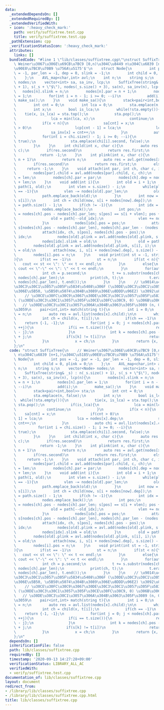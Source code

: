 ```yaml
---
data:
  _extendedDependsOn: []
  _extendedRequiredBy: []
  _extendedVerifiedWith:
  - icon: ':heavy_check_mark:'
    path: verify/suffixtree.test.cpp
    title: verify/suffixtree.test.cpp
  _pathExtension: cpp
  _verificationStatusIcon: ':heavy_check_mark:'
  attributes:
    links: []
  bundledCode: "#line 1 \"lib/classes/suffixtree.cpp\"\nstruct SuffixTree{\n    //\
    \ Weiner\u3067\u306E\u69CB\u7BC9 [0,n)\u304C\u8449 n\u304C\u6839 [n+1,)\u304C\u5185\
    \u90E8\u7BC0\u70B9 \u756A\u5175'$'\n    struct Node{\n        int pos = -1, par\
    \ = -1, par_len = -1, dep = 0, slink = -1;\n        int child = 0, plink = 0;\n\
    \    };\n    AVL_map<char,int> avl;\n    int n;\n    string s;\n    vector<Node>\
    \ nodes;\n    vector<int> sa, sa_inv, lcp;\n    SuffixTree(string& _s) : n(_s.size()\
    \ + 1), s(_s + \"$\"), nodes(_s.size() + 3), sa(n), sa_inv(n), lcp(n){\n     \
    \   nodes[n].slink = n;\n        nodes[n].par = n + 1;\n        nodes[n].par_len\
    \ = 1;\n        for(int i = n - 1; i >= 0; --i)\n            add(i);\n       \
    \ make_sa();\n    }\n    void make_sa(){\n        stack<pair<int,bool>> sta;\n\
    \        int cnt = 0;\n        int lca = 0;\n        sta.emplace(n, false);\n\
    \        int x;\n        bool is_lca;\n        while(!sta.empty()){\n        \
    \    tie(x, is_lca) = sta.top();\n            sta.pop();\n            if(is_lca){\n\
    \                lca = min(lca, x);\n                continue;\n            }\n\
    \            if(x < n){\n                sa[cnt] = x;\n                if(cnt\
    \ > 0)\n                    lcp[cnt - 1] = lca;\n                lca = nodes[x].dep;\n\
    \                sa_inv[x] = cnt++;\n            }\n            auto chi = avl.list(nodes[x].child);\n\
    \            for(int i = chi.size() - 1; i >= 0; --i){\n                sta.emplace(nodes[x].dep,\
    \ true);\n                sta.emplace(chi[i].second, false);\n            }\n\
    \        }\n    }\n    int child(int x, char c){\n        auto res = avl.get(nodes[x].child,\
    \ c);\n        if(res.second)\n            return res.first;\n        else\n \
    \           return -1;\n    }\n    int plink(int x, char c){\n        if(x ==\
    \ n + 1)\n            return n;\n        auto res = avl.get(nodes[x].plink, c);\n\
    \        if(res.second)\n            return res.first;\n        else\n       \
    \     return -1;\n    }\n    void attach(int par, int ch, char c, int len){\n\
    \        nodes[par].child = avl.add(nodes[par].child, c, ch);\n        nodes[ch].par_len\
    \ = len;\n        nodes[ch].par = par;\n        nodes[ch].dep = nodes[par].dep\
    \ + len;\n    }\n    void add(int i){\n        int old = i + 1;\n        vector<int>\
    \ path(1, old);\n        int vlen = s.size() - i;\n        while(plink(old, s[i])\
    \ == -1){\n            vlen -= nodes[old].par_len;\n            old = nodes[old].par;\n\
    \            path.emplace_back(old);\n        }\n        int now = plink(old,\
    \ s[i]);\n        int ch = child(now, s[i + nodes[now].dep]);\n        int old_idx\
    \ = path.size() - 1;\n        if(ch != -1){\n            int idx = nodes.size();\n\
    \            nodes.emplace_back();\n            int pos;\n            for(pos\
    \ = nodes[ch].pos - nodes[ch].par_len; s[pos] == s[i + vlen]; pos += nodes[old].par_len){\n\
    \                old = path[--old_idx];\n                vlen += nodes[old].par_len;\n\
    \            }\n            nodes[idx].pos = pos;\n            attach(now, idx,\
    \ s[nodes[ch].pos - nodes[ch].par_len], nodes[ch].par_len - (nodes[ch].pos - pos));\n\
    \            attach(idx, ch, s[pos], nodes[ch].pos - pos);\n            now =\
    \ idx;\n            nodes[old].plink = avl.add(nodes[old].plink, s[i], idx);\n\
    \            nodes[idx].slink = old;\n        }\n        old = path.front();\n\
    \        nodes[old].plink = avl.add(nodes[old].plink, s[i], i);\n        nodes[i].slink\
    \ = old;\n        attach(now, i, s[i + nodes[now].dep], s.size() - (i + nodes[now].dep));\n\
    \        nodes[i].pos = n;\n    }\n    void print(int st = -1, string t = \"\"\
    ){\n        if(st == -1)\n            st = n;\n        if(st < n){\n         \
    \   cout << st << \": \" << t << endl;\n        }\n        else{\n           \
    \ cout << \"-\" << \": \" << t << endl;\n        }\n        for(auto p : avl.list(nodes[st].child)){\n\
    \            int ch = p.second;\n            t += s.substr(nodes[ch].pos - nodes[ch].par_len,\
    \ nodes[ch].par_len);\n            print(ch, t);\n            t.erase(prev(t.end(),\
    \ nodes[ch].par_len), t.end());\n        }\n    }\n    // \u9014\u4E2D\u3067\u30DE\
    \u30C3\u30C1\u3057\u305F\u5834\u5408\u306F (\u30DE\u30C3\u30C1\u3057\u305F\u8FBA\
    \u306E\u5B50, \u5B50\u5074\u304B\u3089\u306E\u8DDD\u96E2) \u3092\u8FD4\u3059\n\
    \    // \u30CE\u30FC\u30C9\u3067\u30DE\u30C3\u30C1\u3057\u305F\u5834\u5408\u306F\
    \ (\u30DE\u30C3\u30C1\u3057\u305F\u30CE\u30FC\u30C9, 0) \u306B\u306A\u308B\n \
    \   // \u30DE\u30C3\u30C1\u3057\u306A\u304B\u3063\u305F\u3089 (n, 0) \u3092\u8FD4\
    \u3059\n    pair<int,int> match(string t){\n        int i = 0;\n        int x\
    \ = n;\n        auto res = avl.list(nodes[x].child);\n\n        while(i != t.size()){\n\
    \            int ch = child(x, t[i]);\n            if(ch == -1)\n            \
    \    return {-1, -1};\n            for(int j = 0; j < nodes[ch].par_len; ++i,\
    \ ++j){\n                if(i == t.size()){\n                    return {ch, nodes[ch].par_len\
    \ - j};\n                }\n                int k = nodes[ch].pos - nodes[ch].par_len\
    \ + j;\n                if(s[k] != t[i])\n                    return {n, -1};\n\
    \            }\n            x = ch;\n        }\n        return {x, 0};\n    }\n\
    };\n"
  code: "struct SuffixTree{\n    // Weiner\u3067\u306E\u69CB\u7BC9 [0,n)\u304C\u8449\
    \ n\u304C\u6839 [n+1,)\u304C\u5185\u90E8\u7BC0\u70B9 \u756A\u5175'$'\n    struct\
    \ Node{\n        int pos = -1, par = -1, par_len = -1, dep = 0, slink = -1;\n\
    \        int child = 0, plink = 0;\n    };\n    AVL_map<char,int> avl;\n    int\
    \ n;\n    string s;\n    vector<Node> nodes;\n    vector<int> sa, sa_inv, lcp;\n\
    \    SuffixTree(string& _s) : n(_s.size() + 1), s(_s + \"$\"), nodes(_s.size()\
    \ + 3), sa(n), sa_inv(n), lcp(n){\n        nodes[n].slink = n;\n        nodes[n].par\
    \ = n + 1;\n        nodes[n].par_len = 1;\n        for(int i = n - 1; i >= 0;\
    \ --i)\n            add(i);\n        make_sa();\n    }\n    void make_sa(){\n\
    \        stack<pair<int,bool>> sta;\n        int cnt = 0;\n        int lca = 0;\n\
    \        sta.emplace(n, false);\n        int x;\n        bool is_lca;\n      \
    \  while(!sta.empty()){\n            tie(x, is_lca) = sta.top();\n           \
    \ sta.pop();\n            if(is_lca){\n                lca = min(lca, x);\n  \
    \              continue;\n            }\n            if(x < n){\n            \
    \    sa[cnt] = x;\n                if(cnt > 0)\n                    lcp[cnt -\
    \ 1] = lca;\n                lca = nodes[x].dep;\n                sa_inv[x] =\
    \ cnt++;\n            }\n            auto chi = avl.list(nodes[x].child);\n  \
    \          for(int i = chi.size() - 1; i >= 0; --i){\n                sta.emplace(nodes[x].dep,\
    \ true);\n                sta.emplace(chi[i].second, false);\n            }\n\
    \        }\n    }\n    int child(int x, char c){\n        auto res = avl.get(nodes[x].child,\
    \ c);\n        if(res.second)\n            return res.first;\n        else\n \
    \           return -1;\n    }\n    int plink(int x, char c){\n        if(x ==\
    \ n + 1)\n            return n;\n        auto res = avl.get(nodes[x].plink, c);\n\
    \        if(res.second)\n            return res.first;\n        else\n       \
    \     return -1;\n    }\n    void attach(int par, int ch, char c, int len){\n\
    \        nodes[par].child = avl.add(nodes[par].child, c, ch);\n        nodes[ch].par_len\
    \ = len;\n        nodes[ch].par = par;\n        nodes[ch].dep = nodes[par].dep\
    \ + len;\n    }\n    void add(int i){\n        int old = i + 1;\n        vector<int>\
    \ path(1, old);\n        int vlen = s.size() - i;\n        while(plink(old, s[i])\
    \ == -1){\n            vlen -= nodes[old].par_len;\n            old = nodes[old].par;\n\
    \            path.emplace_back(old);\n        }\n        int now = plink(old,\
    \ s[i]);\n        int ch = child(now, s[i + nodes[now].dep]);\n        int old_idx\
    \ = path.size() - 1;\n        if(ch != -1){\n            int idx = nodes.size();\n\
    \            nodes.emplace_back();\n            int pos;\n            for(pos\
    \ = nodes[ch].pos - nodes[ch].par_len; s[pos] == s[i + vlen]; pos += nodes[old].par_len){\n\
    \                old = path[--old_idx];\n                vlen += nodes[old].par_len;\n\
    \            }\n            nodes[idx].pos = pos;\n            attach(now, idx,\
    \ s[nodes[ch].pos - nodes[ch].par_len], nodes[ch].par_len - (nodes[ch].pos - pos));\n\
    \            attach(idx, ch, s[pos], nodes[ch].pos - pos);\n            now =\
    \ idx;\n            nodes[old].plink = avl.add(nodes[old].plink, s[i], idx);\n\
    \            nodes[idx].slink = old;\n        }\n        old = path.front();\n\
    \        nodes[old].plink = avl.add(nodes[old].plink, s[i], i);\n        nodes[i].slink\
    \ = old;\n        attach(now, i, s[i + nodes[now].dep], s.size() - (i + nodes[now].dep));\n\
    \        nodes[i].pos = n;\n    }\n    void print(int st = -1, string t = \"\"\
    ){\n        if(st == -1)\n            st = n;\n        if(st < n){\n         \
    \   cout << st << \": \" << t << endl;\n        }\n        else{\n           \
    \ cout << \"-\" << \": \" << t << endl;\n        }\n        for(auto p : avl.list(nodes[st].child)){\n\
    \            int ch = p.second;\n            t += s.substr(nodes[ch].pos - nodes[ch].par_len,\
    \ nodes[ch].par_len);\n            print(ch, t);\n            t.erase(prev(t.end(),\
    \ nodes[ch].par_len), t.end());\n        }\n    }\n    // \u9014\u4E2D\u3067\u30DE\
    \u30C3\u30C1\u3057\u305F\u5834\u5408\u306F (\u30DE\u30C3\u30C1\u3057\u305F\u8FBA\
    \u306E\u5B50, \u5B50\u5074\u304B\u3089\u306E\u8DDD\u96E2) \u3092\u8FD4\u3059\n\
    \    // \u30CE\u30FC\u30C9\u3067\u30DE\u30C3\u30C1\u3057\u305F\u5834\u5408\u306F\
    \ (\u30DE\u30C3\u30C1\u3057\u305F\u30CE\u30FC\u30C9, 0) \u306B\u306A\u308B\n \
    \   // \u30DE\u30C3\u30C1\u3057\u306A\u304B\u3063\u305F\u3089 (n, 0) \u3092\u8FD4\
    \u3059\n    pair<int,int> match(string t){\n        int i = 0;\n        int x\
    \ = n;\n        auto res = avl.list(nodes[x].child);\n\n        while(i != t.size()){\n\
    \            int ch = child(x, t[i]);\n            if(ch == -1)\n            \
    \    return {-1, -1};\n            for(int j = 0; j < nodes[ch].par_len; ++i,\
    \ ++j){\n                if(i == t.size()){\n                    return {ch, nodes[ch].par_len\
    \ - j};\n                }\n                int k = nodes[ch].pos - nodes[ch].par_len\
    \ + j;\n                if(s[k] != t[i])\n                    return {n, -1};\n\
    \            }\n            x = ch;\n        }\n        return {x, 0};\n    }\n\
    };\n"
  dependsOn: []
  isVerificationFile: false
  path: lib/classes/suffixtree.cpp
  requiredBy: []
  timestamp: '2020-09-13 14:27:28+09:00'
  verificationStatus: LIBRARY_ALL_AC
  verifiedWith:
  - verify/suffixtree.test.cpp
documentation_of: lib/classes/suffixtree.cpp
layout: document
redirect_from:
- /library/lib/classes/suffixtree.cpp
- /library/lib/classes/suffixtree.cpp.html
title: lib/classes/suffixtree.cpp
---
```

